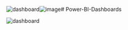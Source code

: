 ![dashboard](https://github.com/user-attachments/assets/bbdc04ec-eb76-4e95-b4de-f62bbe9e232d)![image](https://github.com/user-attachments/assets/76a6799d-da69-443e-ad78-5aed9c03dcb8)# Power-BI-Dashboards

![dashboard](https://github.com/user-attachments/assets/6d1ebe58-80e3-4e41-9e7b-f3771de3a832)
